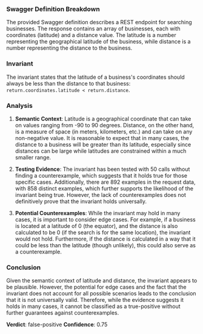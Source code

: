 ### Swagger Definition Breakdown
The provided Swagger definition describes a REST endpoint for searching businesses. The response contains an array of businesses, each with coordinates (latitude) and a distance value. The latitude is a number representing the geographical latitude of the business, while distance is a number representing the distance to the business.

### Invariant
The invariant states that the latitude of a business's coordinates should always be less than the distance to that business: `return.coordinates.latitude < return.distance`.

### Analysis
1. **Semantic Context**: Latitude is a geographical coordinate that can take on values ranging from -90 to 90 degrees. Distance, on the other hand, is a measure of space (in meters, kilometers, etc.) and can take on any non-negative value. It is reasonable to expect that in many cases, the distance to a business will be greater than its latitude, especially since distances can be large while latitudes are constrained within a much smaller range.

2. **Testing Evidence**: The invariant has been tested with 50 calls without finding a counterexample, which suggests that it holds true for those specific cases. Additionally, there are 892 examples in the request data, with 858 distinct examples, which further supports the likelihood of the invariant being true. However, the lack of counterexamples does not definitively prove that the invariant holds universally.

3. **Potential Counterexamples**: While the invariant may hold in many cases, it is important to consider edge cases. For example, if a business is located at a latitude of 0 (the equator), and the distance is also calculated to be 0 (if the search is for the same location), the invariant would not hold. Furthermore, if the distance is calculated in a way that it could be less than the latitude (though unlikely), this could also serve as a counterexample.

### Conclusion
Given the semantic context of latitude and distance, the invariant appears to be plausible. However, the potential for edge cases and the fact that the invariant does not account for all possible scenarios leads to the conclusion that it is not universally valid. Therefore, while the evidence suggests it holds in many cases, it cannot be classified as a true-positive without further guarantees against counterexamples. 

**Verdict**: false-positive
**Confidence**: 0.75
